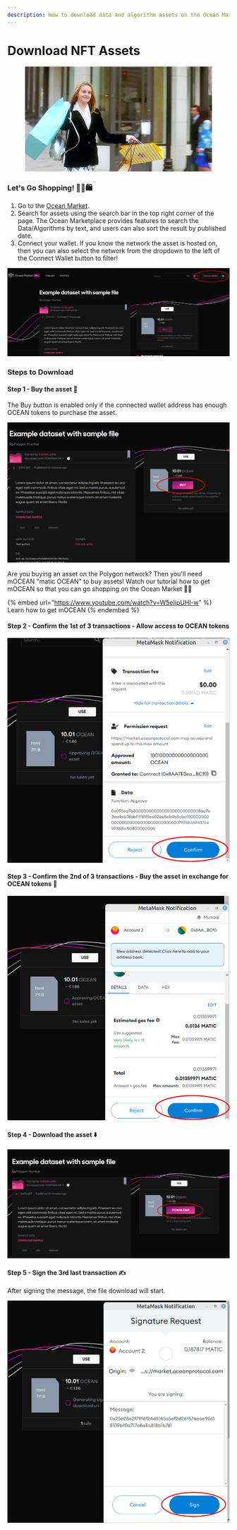 ```yaml
---
description: How to download data and algorithm assets on the Ocean Market
---
```


# Download NFT Assets

<figure><img src="../.gitbook/assets/clueless-shopping.gif" alt=""><figcaption></figcaption></figure>

### Let's Go Shopping! 💁‍♀️🛍️

1. Go to the [Ocean Market](https://v4.market.oceanprotocol.com/).
2. Search for assets using the search bar in the top right corner of the page. The Ocean Marketplace provides features to search the Data/Algorithms by text, and users can also sort the result by published date.
3. Connect your wallet. If you know the network the asset is hosted on, then you can also select the network from the dropdown to the left of the Connect Wallet button to filter!

![Connect your wallet](../.gitbook/assets/market/consume-connect-wallet.png)

### Steps to Download

#### Step 1 - Buy the asset 🫰

The Buy button is enabled only if the connected wallet address has enough OCEAN tokens to purchase the asset.

![Click the large pink Buy button](../.gitbook/assets/market/consume-1.png)

Are you buying an asset on the Polygon network? Then you'll need mOCEAN "matic OCEAN" to buy assets! Watch our tutorial how to get mOCEAN so that you can go shopping on the Ocean Market 🤑🛒

{% embed url="https://www.youtube.com/watch?v=W5eIipUHl-w" %}
Learn how to get mOCEAN
{% endembed %}

#### Step 2 - Confirm the 1st of 3 transactions - Allow access to OCEAN tokens

![Transaction 1: Give the smart contract permission to access OCEAN tokens](../.gitbook/assets/market/consume-2.png)

#### Step 3 - Confirm the 2nd of 3 transactions - Buy the asset in exchange for OCEAN tokens 💸

![Transaction 2: Buy the datatoken giving you access to the asset](../.gitbook/assets/market/consume-3.png)

#### Step 4 - Download the asset ⬇️

![Download asset](../.gitbook/assets/market/consume-4.png)

#### Step 5 - Sign the 3rd last transaction ✍️

After signing the message, the file download will start.

![Sign the message using your wallet](../.gitbook/assets/market/consume-5.png)

